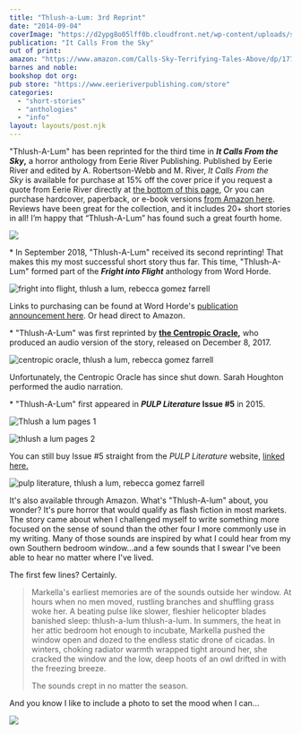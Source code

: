 ```yaml
---
title: "Thlush-a-Lum: 3rd Reprint"
date: "2014-09-04"
coverImage: "https://d2ypg8o05lff0b.cloudfront.net/wp-content/uploads/sites/3/pages/It-Call-From.gif"
publication: "It Calls From the Sky"
out of print: 
amazon: "https://www.amazon.com/Calls-Sky-Terrifying-Tales-Above/dp/1777275040/ref=tmm_hrd_swatch_0?_encoding=UTF8&qid=&sr="
barnes and noble: 
bookshop dot org:
pub store: "https://www.eerieriverpublishing.com/store"
categories:
  - "short-stories"
  - "anthologies"
  - "info"
layout: layouts/post.njk
---
```


"Thlush-A-Lum" has been reprinted for the third time in **_It Calls From the Sky_,** a horror anthology from Eerie River Publishing. Published by Eerie River and edited by A. Robertson-Webb and M. River, _It Calls From the Sky_ is available for purchase at 15% off the cover price if you request a quote from Eerie River directly at [the bottom of this page](https://www.eerieriverpublishing.com/store), Or you can purchase hardcover, paperback, or e-book versions [from Amazon here](https://www.amazon.com/Calls-Sky-Terrifying-Tales-Above/dp/1777275040/ref=tmm_hrd_swatch_0?_encoding=UTF8&qid=&sr=). Reviews have been great for the collection, and it includes 20+ short stories in all! I’m happy that “Thlush-A-Lum” has found such a great fourth home.

![](https://d2ypg8o05lff0b.cloudfront.net/wp-content/uploads/sites/3/pages/It-Call-From.gif)

\* In September 2018, "Thlush-A-Lum" received its second reprinting! That makes this my most successful short story thus far. This time, "Thlush-A-Lum" formed part of the **_Fright into Flight_** anthology from Word Horde.

![fright into flight, thlush a lum, rebecca gomez farrell](https://d2ypg8o05lff0b.cloudfront.net/wp-content/uploads/sites/3/pages/Fright-into-flight-663x1024.jpg)

Links to purchasing can be found at Word Horde's [publication announcement here](https://wordhorde.com/take-wing-with-our-new-anthology-flight-into-fright-available-today/). Or head direct to Amazon.

\* "Thlush-A-Lum" was first reprinted by **[the Centropic Oracle](http://www.centropicoracle.com/),** who produced an audio version of the story, released on December 8, 2017.

![centropic oracle, thlush a lum, rebecca gomez farrell](https://d2ypg8o05lff0b.cloudfront.net/wp-content/uploads/sites/3/pages/centropic-oracle.jpg)

Unfortunately, the Centropic Oracle has since shut down. Sarah Houghton performed the audio narration.

\* "Thlush-A-Lum" first appeared in **_PULP Literature_ Issue #5** in 2015.

![Thlush a lum pages 1](https://d2ypg8o05lff0b.cloudfront.net/wp-content/uploads/sites/3/pages/Thlush-a-lum-pages-1-375x500.jpg)

![thlush a lum pages 2](https://d2ypg8o05lff0b.cloudfront.net/wp-content/uploads/sites/3/pages/thlush-a-lum-pages-2-375x500.jpg)

You can still buy Issue #5 straight from the _PULP Literature_ website, [linked here.](http://pulpliterature.com/product-category/pulp-literature/issue-5-winter-2015/)

![pulp literature, thlush a lum, rebecca gomez farrell](https://d2ypg8o05lff0b.cloudfront.net/wp-content/uploads/sites/3/pages/Pulp-Literature-5-682x1024.jpg)

It's also available through Amazon. What's "Thlush-A-lum" about, you wonder? It's pure horror that would qualify as flash fiction in most markets. The story came about when I challenged myself to write something more focused on the sense of sound than the other four I more commonly use in my writing. Many of those sounds are inspired by what I could hear from my own Southern bedroom window...and a few sounds that I swear I've been able to hear no matter where I've lived.

The first few lines? Certainly.

> Markella's earliest memories are of the sounds outside her window. At hours when no men moved, rustling branches and shuffling grass woke her. A beating pulse like slower, fleshier helicopter blades banished sleep: thlush-a-lum thlush-a-lum. In summers, the heat in her attic bedroom hot enough to incubate, Markella pushed the window open and dozed to the endless static drone of cicadas. In winters, choking radiator warmth wrapped tight around her, she cracked the window and the low, deep hoots of an owl drifted in with the freezing breeze.
>
> The sounds crept in no matter the season.

And you know I like to include a photo to set the mood when I can...

[![](https://images.unsplash.com/photo-1535231540604-72e8fbaf8cdb?ixlib=rb-1.2.1&q=80&fm=jpg&crop=entropy&cs=tinysrgb&w=1080&fit=max&ixid=eyJhcHBfaWQiOjQ1NDExfQ)](https://images.unsplash.com/photo-1535231540604-72e8fbaf8cdb?ixlib=rb-1.2.1&q=80&fm=jpg&crop=entropy&cs=tinysrgb&w=1080&fit=max&ixid=eyJhcHBfaWQiOjQ1NDExfQ)
